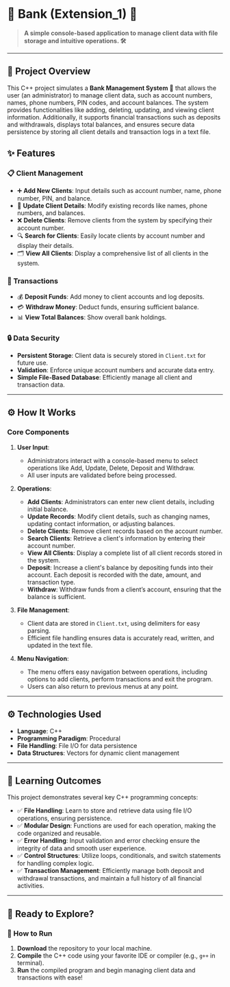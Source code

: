 # 🏦 Bank (Extension_1) 💼

> **A simple console-based application to manage client data with file storage and intuitive operations. 🛠️**

---

## 🌟 Project Overview

This C++ project simulates a **Bank Management System** 🏦 that allows the user (an administrator) to manage client data, such as account numbers, names, phone numbers, PIN codes, and account balances. The system provides functionalities like adding, deleting, updating, and viewing client information. Additionally, it supports financial transactions such as deposits and withdrawals, displays total balances, and ensures secure data persistence by storing all client details and transaction logs in a text file.


## ✨ Features

### 📋 Client Management
- ➕ **Add New Clients**: Input details such as account number, name, phone number, PIN, and balance.
- 📝 **Update Client Details**: Modify existing records like names, phone numbers, and balances.
- ❌ **Delete Clients**: Remove clients from the system by specifying their account number.
- 🔍 **Search for Clients**: Easily locate clients by account number and display their details.
- 🗂️ **View All Clients**: Display a comprehensive list of all clients in the system.

### 💸 Transactions
- 💰 **Deposit Funds**: Add money to client accounts and log deposits.
- 💳 **Withdraw Money**: Deduct funds, ensuring sufficient balance.
- 📊 **View Total Balances**: Show overall bank holdings.

### 🔒 Data Security
- **Persistent Storage**: Client data is securely stored in `Client.txt` for future use.
- **Validation**: Enforce unique account numbers and accurate data entry.
- **Simple File-Based Database**: Efficiently manage all client and transaction data.

---


## ⚙️ How It Works

### Core Components
1. **User Input**:
   - Administrators interact with a console-based menu to select operations like Add, Update, Delete, Deposit and Withdraw.
   - All user inputs are validated before being processed.

2. **Operations**:
   - **Add Clients**: Administrators can enter new client details, including initial balance.
   - **Update Records**: Modify client details, such as changing names, updating contact information, or adjusting balances.
   - **Delete Clients**: Remove client records based on the account number.
   - **Search Clients**: Retrieve a client's information by entering their account number.
   - **View All Clients**: Display a complete list of all client records stored in the system.
   - **Deposit**: Increase a client's balance by depositing funds into their account. Each deposit is recorded with the date, amount, and transaction type.
   - **Withdraw**: Withdraw funds from a client’s account, ensuring that the balance is sufficient.

3. **File Management**:
   - Client data are stored in `Client.txt`, using delimiters for easy parsing.
   - Efficient file handling ensures data is accurately read, written, and updated in the text file.

4. **Menu Navigation**:
   - The menu offers easy navigation between operations, including options to add clients, perform transactions and exit the program.
   - Users can also return to previous menus at any point.

---


## ⚙️ Technologies Used

- **Language**: C++
- **Programming Paradigm**: Procedural
- **File Handling**: File I/O for data persistence
- **Data Structures**: Vectors for dynamic client management

---

## 🎯 Learning Outcomes

This project demonstrates several key C++ programming concepts:
- ✅ **File Handling**: Learn to store and retrieve data using file I/O operations, ensuring persistence.
- ✅ **Modular Design**: Functions are used for each operation, making the code organized and reusable.
- ✅ **Error Handling**: Input validation and error checking ensure the integrity of data and smooth user experience.
- ✅ **Control Structures**: Utilize loops, conditionals, and switch statements for handling complex logic.
- ✅ **Transaction Management**: Efficiently manage both deposit and withdrawal transactions, and maintain a full history of all financial activities.

---

## 🏁 Ready to Explore?

### 🚀 How to Run
1. **Download** the repository to your local machine.
2. **Compile** the C++ code using your favorite IDE or compiler (e.g., `g++` in terminal).
3. **Run** the compiled program and begin managing client data and transactions with ease!

